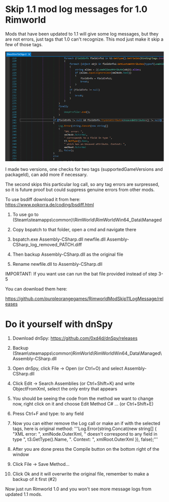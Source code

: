 # Skip 1.1 mod log messages for 1.0 Rimworld

Mods that have been updated to 1.1 will give some log messages, but they are not errors, just tags that 1.0 can't recognize. This mod just make it skip a few of those tags.

![Mod](https://raw.githubusercontent.com/purpleorangegames/RimworldModSkip11LogMessage/master/screenshotCode.png)

I made two versions, one checks for two tags (supportedGameVersions and packageId), can add more if necessary.

The second skips this particular log call, so any tag errors are surpressed, so it is future proof but could suppress genuine errors from other mods.


To use bsdiff download it from here: https://www.pokorra.de/coding/bsdiff.html

1. To use go to (Steam\steamapps\common)\RimWorld\RimWorldWin64_Data\Managed

2. Copy bspatch to that folder, open a cmd and navigate there

3. bspatch.exe Assembly-CSharp.dll newfile.dll Assembly-CSharp_log_removed_PATCH.diff

4. Then backup Assembly-CSharp.dll as the original file

5. Rename newfile.dll to Assembly-CSharp.dll


IMPORTANT: If you want use can run the bat file provided instead of step 3-5

You can download them here:

https://github.com/purpleorangegames/RimworldModSkip11LogMessage/releases


# Do it yourself with dnSpy

1. Download dnSpy: https://github.com/0xd4d/dnSpy/releases

2. Backup (Steam\steamapps\common\)RimWorld\RimWorldWin64_Data\Managed\Assembly-CSharp.dll

3. Open dnSpy, click File -> Open (or Ctrl+O) and select Assembly-CSharp.dll

4. Click Edit -> Search Assemblies (or Ctrl+Shift+K) and write ObjectFromXml, select the only entry that appears

5. You should be seeing the code from the method we want to change now,
right click on it and choose Edit Method C# ... (or Ctrl+Shift+E)

6. Press Ctrl+F and type: to any field

7. Now you can either remove the Log call or make an if with the selected tags, here is original method:
'''Log.Error(string.Concat(new string[]
									{
										"XML error: ",
										xmlNode.OuterXml,
										" doesn't correspond to any field in type ",
										t3.GetType().Name,
										". Context: ",
										xmlRoot.OuterXml
									}), false);'''
                  
8. After you are done press the Compile button on the bottom right of the window

9. Click File -> Save Method...

10. Click Ok and it will overwrite the original file, remember to make a backup of it first (#2)

Now just run Rimworld 1.0 and you won't see more message logs from updated 1.1 mods.
